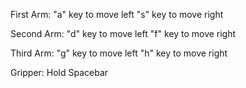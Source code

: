 First Arm:
"a" key to move left
"s" key to move right

Second Arm:
"d" key to move left
"f" key to move right

Third Arm:
"g" key to move left
"h" key to move right

Gripper:
Hold Spacebar